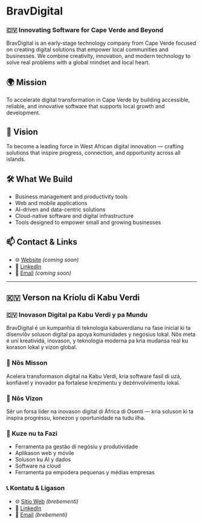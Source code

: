 # BravDigital

### 🇨🇻 Innovating Software for Cape Verde and Beyond

BravDigital is an early-stage technology company from Cape Verde focused on creating digital solutions that empower local communities and businesses.
We combine creativity, innovation, and modern technology to solve real problems with a global mindset and local heart.

## 🌍 Mission

To accelerate digital transformation in Cape Verde by building accessible, reliable, and innovative software that supports local growth and development.

## 🚀 Vision

To become a leading force in West African digital innovation — crafting solutions that inspire progress, connection, and opportunity across all islands.

## 🛠️ What We Build

- Business management and productivity tools
- Web and mobile applications
- AI-driven and data-centric solutions
- Cloud-native software and digital infrastructure
- Tools designed to empower small and growing businesses

## 📫 Contact & Links

- 🌐 [Website](#) *(coming soon)*
- 💼 [LinkedIn](#)
- 📧 [Email](#) *(coming soon)*

---

## 🇰🇻 Verson na Kriolu di Kabu Verdi

### 🇨🇻 Inovason Digital pa Kabu Verdi y pa Mundu

BravDigital é un kumpanhia di teknologia kabuverdianu na fase inicial ki ta disenvlôv soluson digital pa apoya komunidades y negósius lokal.
Nôs meta é uní kreatividá, inovason, y teknologia moderna pa kria mudansa real ku korason lokal y vizon global.

### 🎯 Nôs Misson

Acelera transformason digital na Kabu Verdi, kria software fasil di uzá, konfiável y inovador pa fortalese krezimentu y dezénvolvimentu lokal.

### 🌅 Nôs Vizon

Sêr un forsa lider na inovason digital di África di Osenti — kria soluson ki ta inspira progréssu, konezon y oportunidade na tudu ilha.

### 🧰 Kuze nu ta Fazi

- Ferramenta pa gestão di negósiu y produtividade
- Aplikason web y móvile
- Soluson ku AI y dados
- Software na cloud
- Ferramenta pa empodera pequenas y médias empresas

### 📞 Kontatu & Ligason

- 🌐 [Sítio Web](#) *(brebementi)*
- 💼 [LinkedIn](#)
- 📧 [Email](#) *(brebementi)*
